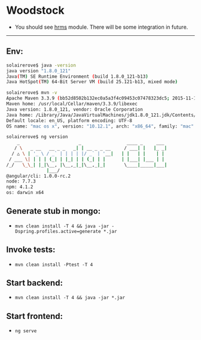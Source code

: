 # Woodstock

* You should see [hrms](https://github.com/vlsidlyarevich/unity) module. 
There will be some integration in future.
___

## Env:

``` bash
solairerove$ java -version
java version "1.8.0_121"
Java(TM) SE Runtime Environment (build 1.8.0_121-b13)
Java HotSpot(TM) 64-Bit Server VM (build 25.121-b13, mixed mode)

solairerove$ mvn -v
Apache Maven 3.3.9 (bb52d8502b132ec0a5a3f4c09453c07478323dc5; 2015-11-10T19:41:47+03:00)
Maven home: /usr/local/Cellar/maven/3.3.9/libexec
Java version: 1.8.0_121, vendor: Oracle Corporation
Java home: /Library/Java/JavaVirtualMachines/jdk1.8.0_121.jdk/Contents/Home/jre
Default locale: en_US, platform encoding: UTF-8
OS name: "mac os x", version: "10.12.1", arch: "x86_64", family: "mac"

solairerove$ ng version
    _                      _                 ____ _     ___
   / \   _ __   __ _ _   _| | __ _ _ __     / ___| |   |_ _|
  / △ \ | '_ \ / _` | | | | |/ _` | '__|   | |   | |    | |
 / ___ \| | | | (_| | |_| | | (_| | |      | |___| |___ | |
/_/   \_\_| |_|\__, |\__,_|_|\__,_|_|       \____|_____|___|
               |___/
@angular/cli: 1.0.0-rc.2
node: 7.7.3
npm: 4.1.2
os: darwin x64
```

## Generate stub in mongo:

* `mvn clean install -T 4 && java -jar -Dspring.profiles.active=generate *.jar`

## Invoke tests:

* `mvn clean install -Ptest -T 4`

## Start backend:

* `mvn clean install -T 4 && java -jar *.jar`

## Start frontend:

* `ng serve`
